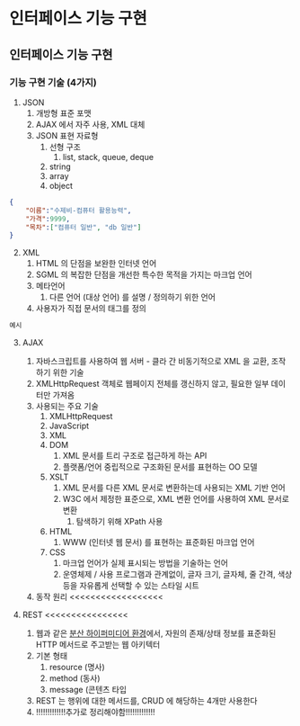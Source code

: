 # 인터페이스 기능 구현

## 인터페이스 기능 구현


### 기능 구현 기술 (4가지)


1. JSON
	1. 개방형 표준 포맷
	2. AJAX 에서 자주 사용, XML 대체
	3. JSON 표현 자료형
		1. 선형 구조
			1. list, stack, queue, deque
		2. string
		3. array
		4. object

```json
{
	"이름":"수제비-컴퓨터 활용능력",
	"가격":9999,
	"목차":["컴퓨터 일반", "db 일반"]
}
```


2. XML
	1. HTML 의 단점을 보완한 인터넷 언어
	2. SGML 의 복잡한 단점을 개선한 특수한 목적을 가지는 마크업 언어
	3. 메타언어
		1. 다른 언어 (대상 언어) 를 설명 / 정의하기 위한 언어
	4. 사용자가 직접 문서의 태그를 정의


```XML
예시
```


3. AJAX
	1. 자바스크립트를 사용하여 웹 서버 - 클라 간 비동기적으로 XML 을 교환, 조작하기 위한 기술
	2. XMLHttpRequest 객체로 웹페이지 전체를 갱신하지 않고, 필요한 일부 데이터만 가져옴
	3. 사용되는 주요 기술
		1. XMLHttpRequest
		2. JavaScript
		3. XML
		4. DOM
			1. XML 문서를 트리 구조로 접근하게 하는 API
			2. 플랫폼/언어 중립적으로 구조화된 문서를 표현하는 OO 모델
		5. XSLT
			1. XML 문서를 다른 XML 문서로 변환하는데 사용되는 XML 기반 언어
			2. W3C 에서 제정한 표준으로, XML 변환 언어를 사용하여 XML 문서로 변환
				1. 탐색하기 위해 XPath 사용
		6. HTML
			1. WWW (인터넷 웹 문서) 를 표현하는 표준화된 마크업 언어
		7. CSS
			1. 마크업 언어가 실제 표시되는 방법을 기술하는 언어
			2. 운영체제 / 사용 프로그램과 관계없이, 글자 크기, 글자체, 줄 간격, 색상 등을 자유롭게 선택할 수 있는 스타일 시트
	4. 동작 원리 <<<<<<<<<<<<<<<<<<

4. REST <<<<<<<<<<<<<<<<
	1. 웹과 같은 <U>분산 하이퍼미디어 환경</U>에서, 자원의 존재/상태 정보를 표준화된 HTTP 메서드로 주고받는 웹 아키텍터
	2. 기본 형태
		1. resource (명사)
		2. method (동사)
		3. message (콘텐츠 타입
	3. REST 는 행위에 대한 메서드를, CRUD 에 해당하는 4개만 사용한다
	4. !!!!!!!!!!!!!추가로 정리해야함!!!!!!!!!!!!!










